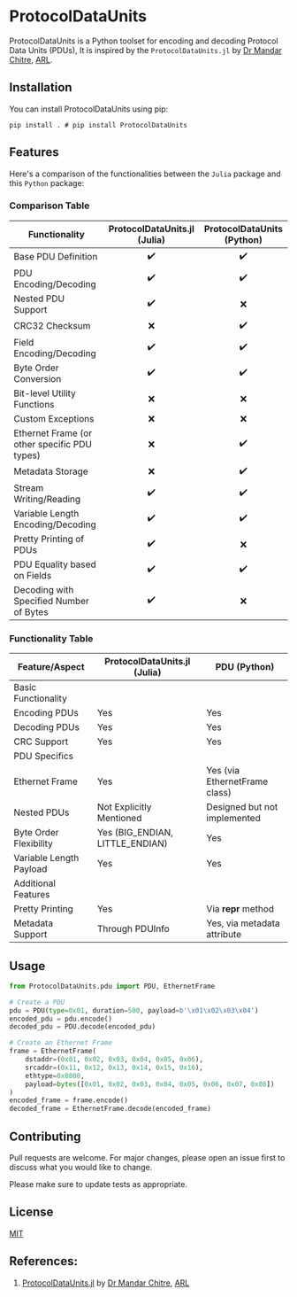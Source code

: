 # ProtocolDataUnits

ProtocolDataUnits is a Python toolset for encoding and decoding Protocol Data Units (PDUs), It is inspired by the `ProtocolDataUnits.jl` by [Dr Mandar Chitre](https://github.com/mchitre), [ARL](https://github.com/org-arl).

## Installation

You can install ProtocolDataUnits using pip:
```
pip install . # pip install ProtocolDataUnits
```

## Features

Here's a comparison of the functionalities between the `Julia` package and this `Python` package:

### Comparison Table

| Functionality                                | ProtocolDataUnits.jl (Julia) | ProtocolDataUnits (Python) |
|----------------------------------------------|:----------------------------:|:--------------------------:|
| Base PDU Definition                          |              ✔️              |             ✔️             |
| PDU Encoding/Decoding                        |              ✔️              |             ✔️             |
| Nested PDU Support                           |              ✔️              |             ❌             |
| CRC32 Checksum                               |              ❌              |             ✔️             |
| Field Encoding/Decoding                      |              ✔️              |             ✔️             |
| Byte Order Conversion                        |              ✔️              |             ✔️             |
| Bit-level Utility Functions                  |              ❌              |             ❌             |
| Custom Exceptions                            |              ❌              |             ❌             |
| Ethernet Frame (or other specific PDU types) |              ❌              |             ✔️             |
| Metadata Storage                             |              ❌              |             ✔️             |
| Stream Writing/Reading                       |              ✔️              |             ✔️             |
| Variable Length Encoding/Decoding            |              ✔️              |             ✔️             |
| Pretty Printing of PDUs                      |              ✔️              |             ❌             |
| PDU Equality based on Fields                 |              ✔️              |             ✔️             |
| Decoding with Specified Number of Bytes      |              ✔️              |             ❌             |

### Functionality Table

| Feature/Aspect                  | ProtocolDataUnits.jl (Julia)     | PDU (Python)                         |
|--------------------------------|----------------------------------|--------------------------------------|
| Basic Functionality            |                                  |                                      |
| Encoding PDUs                  | Yes                              | Yes                                  |
| Decoding PDUs                  | Yes                              | Yes                                  |
| CRC Support                    | Yes                              | Yes                                  |
| PDU Specifics                  |                                  |                                      |
| Ethernet Frame                 | Yes                              | Yes (via EthernetFrame class)        |
| Nested PDUs                    | Not Explicitly Mentioned         | Designed but not implemented         |
| Byte Order Flexibility         | Yes (BIG_ENDIAN, LITTLE_ENDIAN)  | Yes                                  |
| Variable Length Payload        | Yes                              | Yes                                  |
| Additional Features            |                                  |                                      |
| Pretty Printing                | Yes                              | Via __repr__ method                  |
| Metadata Support               | Through PDUInfo                  | Yes, via metadata attribute          |

## Usage

```python
from ProtocolDataUnits.pdu import PDU, EthernetFrame

# Create a PDU
pdu = PDU(type=0x01, duration=500, payload=b'\x01\x02\x03\x04')
encoded_pdu = pdu.encode()
decoded_pdu = PDU.decode(encoded_pdu)

# Create an Ethernet Frame
frame = EthernetFrame(
    dstaddr=(0x01, 0x02, 0x03, 0x04, 0x05, 0x06),
    srcaddr=(0x11, 0x12, 0x13, 0x14, 0x15, 0x16),
    ethtype=0x0800,
    payload=bytes([0x01, 0x02, 0x03, 0x04, 0x05, 0x06, 0x07, 0x08])
)
encoded_frame = frame.encode()
decoded_frame = EthernetFrame.decode(encoded_frame)
```

## Contributing

Pull requests are welcome. For major changes, please open an issue first to discuss what you would like to change.

Please make sure to update tests as appropriate.

## License

[MIT](https://choosealicense.com/licenses/mit/)

## References:
1. [ProtocolDataUnits.jl](https://github.com/org-arl/ProtocolDataUnits.jl.git) by [Dr Mandar Chitre](https://github.com/mchitre), [ARL](https://github.com/org-arl)
